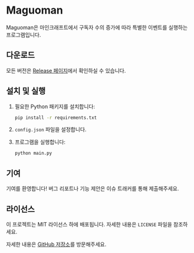 # Maguoman

Maguoman은 마인크래프트에서 구독자 수의 증가에 따라 특별한 이벤트를 실행하는 프로그램입니다.

## 다운로드

모든 버전은 [Release 페이지](https://github.com/cpp7957/maguoman/releases)에서 확인하실 수 있습니다.

## 설치 및 실행

1. 필요한 Python 패키지를 설치합니다:

   ```bash
   pip install -r requirements.txt
   ```

2. `config.json` 파일을 설정합니다.

3. 프로그램을 실행합니다:

   ```bash
   python main.py
   ```

## 기여

기여를 환영합니다! 버그 리포트나 기능 제안은 이슈 트래커를 통해 제출해주세요.

## 라이선스

이 프로젝트는 MIT 라이선스 하에 배포됩니다. 자세한 내용은 `LICENSE` 파일을 참조하세요.

자세한 내용은 [GitHub 저장소](https://github.com/cpp7957/maguoman)를 방문해주세요.
